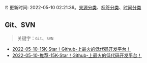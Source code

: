 :alarm_clock: 更新时间: 2022-05-10 02:21:36。[来源分类](../README.md)、[标签分类](../TAGS.md)、[时间分类](../TIMELINE.md)

## Git、SVN


> 关键字：`Git`、`SVN`



- [2022-05-10-15K-Star！Github-上最火的低代码开发平台！](https://toutiao.io/k/tr4pvz5) 
- [2022-05-10-推荐-15K-Star！Github-上最火的低代码开发平台！](https://toutiao.io/k/3qv24va) 
